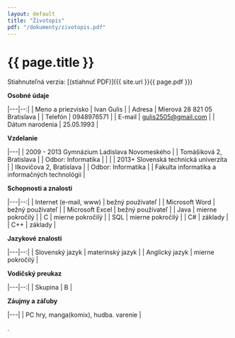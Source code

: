 ```yaml
---
layout: default
title: "Životopis"
pdf: "/dokumenty/zivotopis.pdf"
---
```


# {{ page.title }}

Stiahnuteľná verzia: [(stiahnuť PDF)]({{ site.url }}{{ page.pdf }})

**Osobné údaje**

|---|--:|
| Meno a priezvisko | Ivan Gulis |
| Adresa | Mierová 28 821 05 Bratislava |
| Telefón | 0948976571 |
| E-mail | gulis2505@gmail.com |
| Dátum narodenia | 25.05.1993 |

**Vzdelanie**

|---|
| 2009 - 2013 Gymnázium Ladislava Novomeského | 
| Tomášiková 2, Bratislava |
| Odbor: Informatika |
|   |
| 2013+ Slovenská technická univerzita |
| Ilkovičova 2, Bratislava |
| Odbor: Informatika |
| Fakulta informatika a informačných technológii |

**Schopnosti a znalosti**

|---|--:|
| Internet (e-mail, www) | bežný používateľ |
| Microsoft Word | bežný používateľ |
| Microsoft Excel | bežný používateľ |
| Java | mierne pokročilý |
| C | mierne pokročilý |
| SQL | mierne pokročilý |
| C# | základy |
| C++ | základy |

**Jazykové znalosti**

|---|--:|
| Slovenský jazyk | materinský jazyk |
| Anglický jazyk | mierne pokročilý |

**Vodičský preukaz**

|---|--:|
| Skupina | B |

**Záujmy a záľuby**

|---|
| PC hry, manga(komix), hudba. varenie |

.

